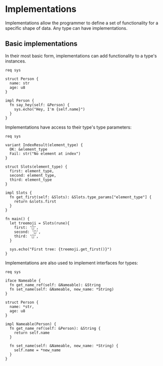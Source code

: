 # Implementations

Implementations allow the programmer to define a set of functionality for a
specific shape of data. Any type can have implementations.

## Basic implementations

In their most basic form, implementations can add functionality to a type's
instances.

```sylva
req sys

struct Person {
  name: str
  age: u8
}

impl Person {
  fn say_hey(self: &Person) {
    sys.echo("Hey, I'm {self.name}")
  }
}
```

Implementations have access to their type's type parameters:

```sylva
req sys

variant IndexResult(element_type) {
  OK: &element_type
  Fail: str("No element at index")
}

struct Slots(element_type) {
  first: element_type,
  second: element_type,
  third: element_type
}

impl Slots {
  fn get_first(self: &Slots): &Slots.type_params["element_type"] {
    return &slots.first
  }
}

fn main() {
  let treemoji = Slots(rune){
    first: '🌲',
    second: '🌴',
    third: '🌳',
  }

  sys.echo("First tree: {treemoji.get_first()}")
}
```

Implementations are also used to implement interfaces for types:

```sylva
req sys

iface Nameable {
  fn get_name_ref(self: &Nameable): &String
  fn set_name(self: &Nameable, new_name: *String)
}

struct Person {
  name: *str,
  age: u8
}

impl Nameable(Person) {
  fn get_name_ref(self: &Person): &String {
    return self.name
  }

  fn set_name(self: &Nameable, new_name: *String) {
    self.name = *new_name
  }
}
```
